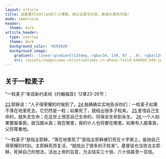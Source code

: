 ```yaml
---
layout: article
title: 这是黄万力Allan的个人博客，用以记录与分享，谢谢大家的光临!
mode: immersive
header:
  theme: dark
article_header:
  type: overlay
  theme: dark
  background_color: '#203028'
  background_image:
    gradient: 'linear-gradient(135deg, rgba(34, 139, 87 , .4), rgba(139, 34, 139, .4))'
    src: /assets/images/www.christiantimes.cn-wheat-field-640960_640.jpg
---
```


## 关于一粒麦子

“一粒麦子”来自新约圣经《约翰福音》12章23-26节：

<!--more-->

[23 ](https://cnbible.com/john/12-23.htm)耶稣说：“人子得荣耀的时候到了。[24 ](https://cnbible.com/john/12-24.htm)我确确实实地告诉你们：一粒麦子如果不落在地里死去，它仍然是一粒；如果死了，就结出很多子粒来。 [25 ](https://cnbible.com/john/12-25.htm)爱惜自己生命的，就失去生命；在这世上恨恶自己生命的，将保全生命到永生。 [26 ](https://cnbible.com/john/12-26.htm)一个人如果要服事我，就当跟从我；我在哪里，我的仆人也将要在哪里。如果有人服事我，父将尊重他。

“一粒麦子”是指主耶稣，“落在地里死了”是指主耶稣被钉死在十字架上，是祂自己得荣耀的时刻。主耶稣死而复活，“就结出了很多的子粒来”。基督徒也当效法主耶稣，死掉自己的想法，活出上帝的旨意，为主结实三十倍、六十倍甚至一百倍。



